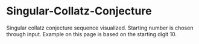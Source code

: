 # Singular-Collatz-Conjecture

Singular collatz conjecture sequence visualized. Starting number is chosen through input. Example on this page is based on the starting digit 10.
